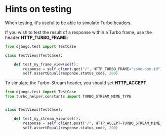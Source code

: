 # Hints on testing

When testing, it's useful to be able to simulate Turbo headers.

If you wish to test the result of a response within a Turbo frame, use the header **HTTP_TURBO_FRAME**:

```python
from django.test import TestCase

class TestViews(TestCase):

    def test_my_frame_view(self):
        response = self.client.get("/", HTTP_TURBO_FRAME="some-dom-id")
        self.assertEqual(response.status_code, 200)
```

To simulate the Turbo-Stream header, you should set **HTTP_ACCEPT**.

```python
from django.test import TestCase
from turbo_helper.constants import TURBO_STREAM_MIME_TYPE


class TestViews(TestCase):

    def test_my_stream_view(self):
        response = self.client.post("/", HTTP_ACCEPT=TURBO_STREAM_MIME_TYPE)
        self.assertEqual(response.status_code, 200)
```
